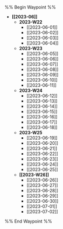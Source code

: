 %% Begin Waypoint %%
- **[[2023-06]]**
	- **2023-W22**
		- [[2023-06-01]]
		- [[2023-06-02]]
		- [[2023-06-03]]
		- [[2023-06-04]]
	- **2023-W23**
		- [[2023-06-05]]
		- [[2023-06-06]]
		- [[2023-06-07]]
		- [[2023-06-08]]
		- [[2023-06-09]]
		- [[2023-06-10]]
		- [[2023-06-11]]
	- **2023-W24**
		- [[2023-06-12]]
		- [[2023-06-13]]
		- [[2023-06-14]]
		- [[2023-06-15]]
		- [[2023-06-16]]
		- [[2023-06-17]]
		- [[2023-06-18]]
	- **2023-W25**
		- [[2023-06-19]]
		- [[2023-06-20]]
		- [[2023-06-21]]
		- [[2023-06-22]]
		- [[2023-06-23]]
		- [[2023-06-24]]
		- [[2023-06-25]]
	- **[[2023-W26]]**
		- [[2023-06-26]]
		- [[2023-06-27]]
		- [[2023-06-28]]
		- [[2023-06-29]]
		- [[2023-06-30]]
		- [[2023-07-01]]
		- [[2023-07-02]]

%% End Waypoint %%